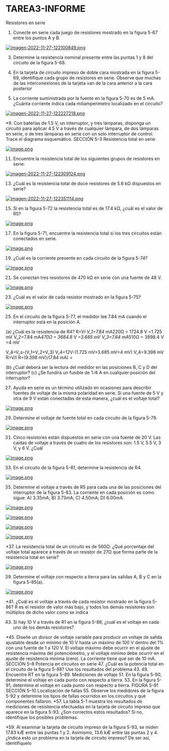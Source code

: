 # TAREA3-INFORME

Resistores en serie 
1. Conecte en serie cada juego de resistores mostrado en la figura 5-67 entre los puntos A y B. 
 
 [![imagen-2022-11-27-122100849.png](https://i.postimg.cc/hPLxfLhx/imagen-2022-11-27-122100849.png)](https://postimg.cc/QHMVzWQx)
 
3. Determine la resistencia nominal presente entre las puntas 1 y 8 del circuito de la figura 5-68. 
 
5. En la tarjeta de circuito impreso de doble cara mostrada en la figura 5-69, identifique cada grupo de resistores en serie. Observe que muchas de las interconexiones de la tarjeta van de la cara anterior a la cara posterior 
 
7. La corriente suministrada por la fuente en la figura 5-70 es de 5 mA. ¿Cuánta corriente indica cada miliamperímetro localizado en el circuito? 
 
[![imagen-2022-11-27-122227218.png](https://i.postimg.cc/tgw7rJYp/imagen-2022-11-27-122227218.png)](https://postimg.cc/TyjR1RV4)

*9. Con baterías de 1.5 V, un interruptor, y tres lámparas, disponga un circuito para aplicar 4.5 V a través de cualquier lámpara, de dos lámparas en serie, o de tres lámparas en serie con un solo interruptor de control. Trace el diagrama esquemático. SECCIÓN 5–3 Resistencia total en serie 

[![image.png](https://i.postimg.cc/Z5LMFvsv/image.png)](https://postimg.cc/mPtjTksT)

11. Encuentre la resistencia total de los siguientes grupos de resistores en serie: 

[![imagen-2022-11-27-122309124.png](https://i.postimg.cc/RV4hpjV6/imagen-2022-11-27-122309124.png)](https://postimg.cc/G9gbHgDd)

13. ¿Cuál es la resistencia total de doce resistores de 5.6 kΩ dispuestos en serie? 

[![imagen-2022-11-27-122351114.png](https://i.postimg.cc/xTfj3MtL/imagen-2022-11-27-122351114.png)](https://postimg.cc/dDfKqkM0)

15. Si en la figura 5-72 la resistencia total es de 17.4 kΩ, ¿cuál es el valor de R5? 
 
[![image.png](https://i.postimg.cc/DyphQDWK/image.png)](https://postimg.cc/zVh48xSd)

17. En la figura 5-71, encuentre la resistencia total si los tres circuitos están conectados en serie. 
 
[![image.png](https://i.postimg.cc/MGdmXyPt/image.png)](https://postimg.cc/DW4XMbKb)

19. ¿Cuál es la corriente presente en cada circuito de la figura 5-74? 
 
[![image.png](https://i.postimg.cc/R0M2jLJT/image.png)](https://postimg.cc/rDPh4WJd)

21. Se conectan tres resistores de 470 kΩ en serie con una fuente de 48 V. 

[![image.png](https://i.postimg.cc/wvSz8spT/image.png)](https://postimg.cc/7GMdShhp)

23. ¿Cuál es el valor de cada resistor mostrado en la figura 5-75? 
 
[![image.png](https://i.postimg.cc/vZPpw67F/image.png)](https://postimg.cc/yDZfFxrv)

25. En el circuito de la figura 5-77, el medidor lee 7.84 mA cuando el interruptor está en la posición A. 
  
(a) ¿Cuál es la resistencia de R4? 
R=V*I
V_1=7.84 mA*220Ω =  1724.8 V =1.725 mV
V_2=7.84 mA*470Ω =  3684.8 V =3.685 mV
V_3=7.84 mA*510Ω =  3998.4 V =4 mV
 

V_4=V_s-(V_1+V_2+V_3)
V_4=12V-(1.725 mV+3.685 mV+4 mV)
V_4=9.398 mV
R=V/I
R=(9.398 mV)/(7.84 mA)  =  


(b) ¿Cuál deberá ser la lectura del medidor en las posiciones B, C y D del interruptor? 
(c) ¿Se fundirá un fusible de 1 ⁄4 A en cualquier posición del interruptor? 

27. Ayuda en serie es un término utilizado en ocasiones para describir fuentes de voltaje de la misma polaridad en serie. Si una fuente de 5 V y otra de 9 V están conectadas de esta manera, ¿cuál es el voltaje total? 

[![image.png](https://i.postimg.cc/SN1ryLPr/image.png)](https://postimg.cc/vc99hnbg)

29. Determine el voltaje de fuente total en cada circuito de la figura 5-79.  
 
[![image.png](https://i.postimg.cc/zvsGjcB7/image.png)](https://postimg.cc/T5cx2Qn5)

31. Cinco resistores están dispuestos en serie con una fuente de 20 V. Las caídas de voltaje a través de cuatro de los resistores son: 1.5 V, 5.5 V, 3 V, y 6 V. ¿Cuál 

[![image.png](https://i.postimg.cc/rmbVVPST/image.png)](https://postimg.cc/N96qbbJC)

33. En el circuito de la figura 5-81, determine la resistencia de R4. 
 
[![image.png](https://i.postimg.cc/ZYpnYJDD/image.png)](https://postimg.cc/yW6svCKF)

35. Determine el voltaje a través de R5 para cada una de las posiciones del interruptor de la figura 5-83. La corriente en cada posición es como sigue: A) 3.35mA; B) 3.73mA; C) 4.50mA; D) 6.00mA. 
 
[![image.png](https://i.postimg.cc/DZqhhwyr/image.png)](https://postimg.cc/DJyHdFG0)

[![image.png](https://i.postimg.cc/NGpVHHVy/image.png)](https://postimg.cc/py5qNpPx)

[![image.png](https://i.postimg.cc/rpNgL62d/image.png)](https://postimg.cc/NyLR1zMY)

[![image.png](https://i.postimg.cc/DyGDmy9H/image.png)](https://postimg.cc/56xpR1NS)

*37. La resistencia total de un circuito es de 560Ω. ¿Qué porcentaje del voltaje total aparece a través de un resistor de 27Ω que forma parte de la resistencia total en serie? 

[![image.png](https://i.postimg.cc/x8zskt4M/image.png)](https://postimg.cc/y37htXB8)

39. Determine el voltaje con respecto a tierra para las salidas A, B y C en la figura 5-85(a). 
 
[![image.png](https://i.postimg.cc/pL2ZxWRD/image.png)](https://postimg.cc/HVh59CJx)

*41. ¿Cuál es el voltaje a través de cada resistor mostrado en la figura 5-86? R es el resistor de valor más bajo, y todos los demás resistores son múltiplos de dicho valor como se indica
 
43. Si hay 10 V a través de R1 en la figura 5-88, ¿cuál es el voltaje en cada uno de los demás resistores?
 
*45. Diseñe un divisor de voltaje variable para producir un voltaje de salida ajustable desde un mínimo de 10 V hasta un máximo de 100 V dentro del 1% con una fuente de 1 a 120 V. El voltaje máximo debe ocurrir en el ajuste de resistencia máxima del potenciómetro, y el voltaje mínimo debe ocurrir en el ajuste de resistencia mínima (cero). La corriente tiene que ser de 10 mA. SECCIÓN 5–8 Potencia en circuitos en serie 
47. ¿Cuál es la potencia total en el circuito de la figura 5-88? Use los resultados del problema 43. 
49. Encuentre RT en la figura 5-89. 
Mediciones de voltaje 
51. En la figura 5-90, determine el voltaje en cada punto con respecto a tierra. 
53. En la figura 5-91, determine el voltaje en cada punto con respecto a tierra.  FIGURA 5–91 SECCIÓN 
5–10 Localización de fallas 
55. Observe los medidores de la figura 5-92 y determine los tipos de fallas ocurridos en los circuitos y qué componentes fallaron.
*57. La tabla 5-1 muestra los resultados de mediciones de resistencia efectuadas en la tarjeta de circuito impreso que aparece en la figura 5-93. ¿Son correctos estos resultados? Si no, identifique los posibles problemas.
 
*59. Al examinar la tarjeta de circuito impreso de la figura 5-93, se miden 17.83 kÆ entre las puntas 1 y 2. Asimismo, 13.6 kÆ entre las puntas 2 y 4. ¿Indica esto un problema en la tarjeta de circuito impreso? De ser así, identifíquelo 
